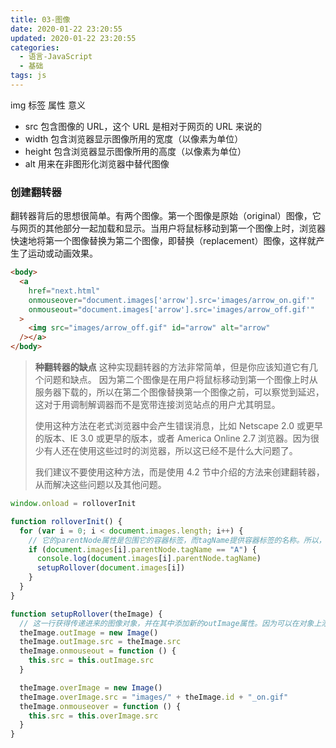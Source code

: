 ```yaml
---
title: 03-图像
date: 2020-01-22 23:20:55
updated: 2020-01-22 23:20:55
categories:
  - 语言-JavaScript
  - 基础
tags: js
---
```


img 标签 属性 意义

- src 包含图像的 URL，这个 URL 是相对于网页的 URL 来说的
- width 包含浏览器显示图像所用的宽度（以像素为单位）
- height 包含浏览器显示图像所用的高度（以像素为单位）
- alt 用来在非图形化浏览器中替代图像

### 创建翻转器

翻转器背后的思想很简单。有两个图像。第一个图像是原始（original）图像，它与网页的其他部分一起加载和显示。当用户将鼠标移动到第一个图像上时，浏览器快速地将第一个图像替换为第二个图像，即替换（replacement）图像，这样就产生了运动或动画效果。
<!-- more -->

```html
<body>
  <a
    href="next.html"
    onmouseover="document.images['arrow'].src='images/arrow_on.gif'"
    onmouseout="document.images['arrow'].src='images/arrow_off.gif'"
  >
    <img src="images/arrow_off.gif" id="arrow" alt="arrow"
  /></a>
</body>
```

> **种翻转器的缺点**
> 这种实现翻转器的方法非常简单，但是你应该知道它有几个问题和缺点。
> 因为第二个图像是在用户将鼠标移动到第一个图像上时从服务器下载的，所以在第二个图像替换第一个图像之前，可以察觉到延迟，这对于用调制解调器而不是宽带连接浏览站点的用户尤其明显。
>
> 使用这种方法在老式浏览器中会产生错误消息，比如 Netscape 2.0 或更早的版本、IE 3.0 或更早的版本，或者 America Online 2.7 浏览器。因为很少有人还在使用这些过时的浏览器，所以这已经不是什么大问题了。
>
> 我们建议不要使用这种方法，而是使用 4.2 节中介绍的方法来创建翻转器，从而解决这些问题以及其他问题。

```js
window.onload = rolloverInit

function rolloverInit() {
  for (var i = 0; i < document.images.length; i++) {
    // 它的parentNode属性是包围它的容器标签，而tagName提供容器标签的名称。所以，圆括号中代码的意思是：“对于这个特定的图像，包围它的标签是A吗？”
    if (document.images[i].parentNode.tagName == "A") {
      console.log(document.images[i].parentNode.tagName)
      setupRollover(document.images[i])
    }
  }
}

function setupRollover(theImage) {
  // 这一行获得传递进来的图像对象，并在其中添加新的outImage属性。因为可以在对象上添加任何类型的属性，而且属性本身也是对象，所以这里的操作是将一个图像对象添加到图像中。
  theImage.outImage = new Image()
  theImage.outImage.src = theImage.src
  theImage.onmouseout = function () {
    this.src = this.outImage.src
  }

  theImage.overImage = new Image()
  theImage.overImage.src = "images/" + theImage.id + "_on.gif"
  theImage.onmouseover = function () {
    this.src = this.overImage.src
  }
}
```
